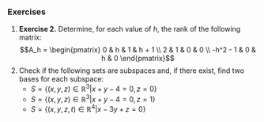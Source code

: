 
### Exercises

1. **Exercise 2.** Determine, for each value of $h$, the rank of the following matrix:
   $$A_h = \begin{pmatrix} 0 & h & 1 & h + 1 \\ 2 & 1 & 0 & 0 \\ -h^2 - 1 & 0 & h & 0 \end{pmatrix}$$
2. Check if the following sets are subspaces and, if there exist, find two bases for each subspace:
	  - $S = \{(x, y, z) \in \mathbb{R}^3 | x + y - 4 = 0, z = 0\}$
	  - $S = \{(x, y, z) \in \mathbb{R}^3 | x + y - 4 = 0, z = 1\}$
	  - $S = \{(x, y, z, t) \in \mathbb{R}^4 | x - 3y + z = 0\}$
	  